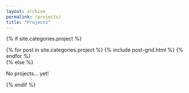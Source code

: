 ```yaml
---
layout: archive
permalink: /projects/
title: "Projects"
---
```

{% if site.categories.project %}
<div class="tiles">
	{% for post in site.categories.project %}
		{% include post-grid.html %}
	{% endfor %}
</div><!-- /.tiles -->
{% else %}
<p class='notice-brown'>No projects... yet!</p>
{% endif %}